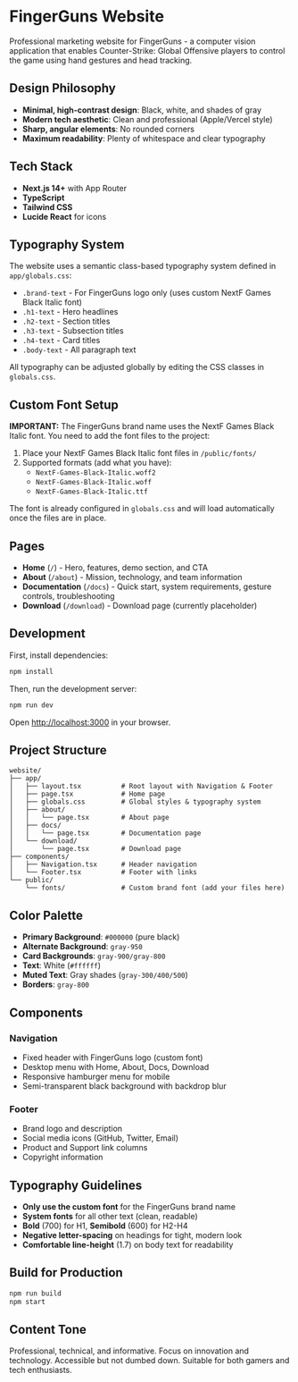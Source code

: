 # FingerGuns Website

Professional marketing website for FingerGuns - a computer vision application that enables Counter-Strike: Global Offensive players to control the game using hand gestures and head tracking.

## Design Philosophy

- **Minimal, high-contrast design**: Black, white, and shades of gray
- **Modern tech aesthetic**: Clean and professional (Apple/Vercel style)
- **Sharp, angular elements**: No rounded corners
- **Maximum readability**: Plenty of whitespace and clear typography

## Tech Stack

- **Next.js 14+** with App Router
- **TypeScript**
- **Tailwind CSS**
- **Lucide React** for icons

## Typography System

The website uses a semantic class-based typography system defined in `app/globals.css`:

- `.brand-text` - For FingerGuns logo only (uses custom NextF Games Black Italic font)
- `.h1-text` - Hero headlines
- `.h2-text` - Section titles
- `.h3-text` - Subsection titles
- `.h4-text` - Card titles
- `.body-text` - All paragraph text

All typography can be adjusted globally by editing the CSS classes in `globals.css`.

## Custom Font Setup

**IMPORTANT:** The FingerGuns brand name uses the NextF Games Black Italic font. You need to add the font files to the project:

1. Place your NextF Games Black Italic font files in `/public/fonts/`
2. Supported formats (add what you have):
   - `NextF-Games-Black-Italic.woff2`
   - `NextF-Games-Black-Italic.woff`
   - `NextF-Games-Black-Italic.ttf`

The font is already configured in `globals.css` and will load automatically once the files are in place.

## Pages

- **Home** (`/`) - Hero, features, demo section, and CTA
- **About** (`/about`) - Mission, technology, and team information
- **Documentation** (`/docs`) - Quick start, system requirements, gesture controls, troubleshooting
- **Download** (`/download`) - Download page (currently placeholder)

## Development

First, install dependencies:

```bash
npm install
```

Then, run the development server:

```bash
npm run dev
```

Open [http://localhost:3000](http://localhost:3000) in your browser.

## Project Structure

```
website/
├── app/
│   ├── layout.tsx          # Root layout with Navigation & Footer
│   ├── page.tsx            # Home page
│   ├── globals.css         # Global styles & typography system
│   ├── about/
│   │   └── page.tsx        # About page
│   ├── docs/
│   │   └── page.tsx        # Documentation page
│   └── download/
│       └── page.tsx        # Download page
├── components/
│   ├── Navigation.tsx      # Header navigation
│   └── Footer.tsx          # Footer with links
└── public/
    └── fonts/              # Custom brand font (add your files here)
```

## Color Palette

- **Primary Background**: `#000000` (pure black)
- **Alternate Background**: `gray-950`
- **Card Backgrounds**: `gray-900/gray-800`
- **Text**: White (`#ffffff`)
- **Muted Text**: Gray shades (`gray-300/400/500`)
- **Borders**: `gray-800`

## Components

### Navigation
- Fixed header with FingerGuns logo (custom font)
- Desktop menu with Home, About, Docs, Download
- Responsive hamburger menu for mobile
- Semi-transparent black background with backdrop blur

### Footer
- Brand logo and description
- Social media icons (GitHub, Twitter, Email)
- Product and Support link columns
- Copyright information

## Typography Guidelines

- **Only use the custom font** for the FingerGuns brand name
- **System fonts** for all other text (clean, readable)
- **Bold** (700) for H1, **Semibold** (600) for H2-H4
- **Negative letter-spacing** on headings for tight, modern look
- **Comfortable line-height** (1.7) on body text for readability

## Build for Production

```bash
npm run build
npm start
```

## Content Tone

Professional, technical, and informative. Focus on innovation and technology. Accessible but not dumbed down. Suitable for both gamers and tech enthusiasts.
